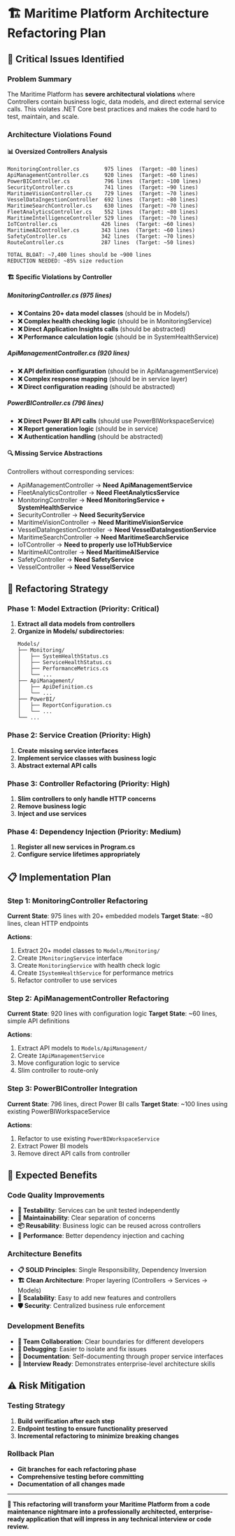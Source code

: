 # 🏗️ Maritime Platform Architecture Refactoring Plan

## 🚨 **Critical Issues Identified**

### **Problem Summary**
The Maritime Platform has **severe architectural violations** where Controllers contain business logic, data models, and direct external service calls. This violates .NET Core best practices and makes the code hard to test, maintain, and scale.

### **Architecture Violations Found**

#### 📊 **Oversized Controllers Analysis**
```
MonitoringController.cs        975 lines  (Target: ~80 lines)
ApiManagementController.cs     920 lines  (Target: ~60 lines)
PowerBIController.cs           796 lines  (Target: ~100 lines)
SecurityController.cs          741 lines  (Target: ~90 lines)
MaritimeVisionController.cs    729 lines  (Target: ~70 lines)
VesselDataIngestionController  692 lines  (Target: ~80 lines)
MaritimeSearchController.cs    630 lines  (Target: ~70 lines)
FleetAnalyticsController.cs    552 lines  (Target: ~80 lines)
MaritimeIntelligenceController 529 lines  (Target: ~70 lines)
IoTController.cs              426 lines  (Target: ~60 lines)
MaritimeAIController.cs       343 lines  (Target: ~60 lines)
SafetyController.cs           342 lines  (Target: ~70 lines)
RouteController.cs            287 lines  (Target: ~50 lines)

TOTAL BLOAT: ~7,400 lines should be ~900 lines
REDUCTION NEEDED: ~85% size reduction
```

#### 🏗️ **Specific Violations by Controller**

##### **MonitoringController.cs (975 lines)**
- **❌ Contains 20+ data model classes** (should be in Models/)
- **❌ Complex health checking logic** (should be in MonitoringService)
- **❌ Direct Application Insights calls** (should be abstracted)
- **❌ Performance calculation logic** (should be in SystemHealthService)

##### **ApiManagementController.cs (920 lines)**
- **❌ API definition configuration** (should be in ApiManagementService)
- **❌ Complex response mapping** (should be in service layer)
- **❌ Direct configuration reading** (should be abstracted)

##### **PowerBIController.cs (796 lines)**
- **❌ Direct Power BI API calls** (should use PowerBIWorkspaceService)
- **❌ Report generation logic** (should be in service)
- **❌ Authentication handling** (should be abstracted)

#### 🔍 **Missing Service Abstractions**
Controllers without corresponding services:
- ApiManagementController → **Need ApiManagementService**
- FleetAnalyticsController → **Need FleetAnalyticsService**
- MonitoringController → **Need MonitoringService + SystemHealthService**
- SecurityController → **Need SecurityService**
- MaritimeVisionController → **Need MaritimeVisionService**
- VesselDataIngestionController → **Need VesselDataIngestionService**
- MaritimeSearchController → **Need MaritimeSearchService**
- IoTController → **Need to properly use IoTHubService**
- MaritimeAIController → **Need MaritimeAIService**
- SafetyController → **Need SafetyService**
- VesselController → **Need VesselService**

## 🎯 **Refactoring Strategy**

### **Phase 1: Model Extraction (Priority: Critical)**
1. **Extract all data models from controllers**
2. **Organize in Models/ subdirectories:**
   ```
   Models/
   ├── Monitoring/
   │   ├── SystemHealthStatus.cs
   │   ├── ServiceHealthStatus.cs
   │   ├── PerformanceMetrics.cs
   │   └── ...
   ├── ApiManagement/
   │   ├── ApiDefinition.cs
   │   └── ...
   ├── PowerBI/
   │   ├── ReportConfiguration.cs
   │   └── ...
   └── ...
   ```

### **Phase 2: Service Creation (Priority: High)**
1. **Create missing service interfaces**
2. **Implement service classes with business logic**
3. **Abstract external API calls**

### **Phase 3: Controller Refactoring (Priority: High)**
1. **Slim controllers to only handle HTTP concerns**
2. **Remove business logic**
3. **Inject and use services**

### **Phase 4: Dependency Injection (Priority: Medium)**
1. **Register all new services in Program.cs**
2. **Configure service lifetimes appropriately**

## 📋 **Implementation Plan**

### **Step 1: MonitoringController Refactoring**
**Current State**: 975 lines with 20+ embedded models
**Target State**: ~80 lines, clean HTTP endpoints

**Actions**:
1. Extract 20+ model classes to `Models/Monitoring/`
2. Create `IMonitoringService` interface
3. Create `MonitoringService` with health check logic
4. Create `ISystemHealthService` for performance metrics
5. Refactor controller to use services

### **Step 2: ApiManagementController Refactoring**
**Current State**: 920 lines with configuration logic
**Target State**: ~60 lines, simple API definitions

**Actions**:
1. Extract API models to `Models/ApiManagement/`
2. Create `IApiManagementService`
3. Move configuration logic to service
4. Slim controller to route-only

### **Step 3: PowerBIController Integration**
**Current State**: 796 lines, direct Power BI calls
**Target State**: ~100 lines using existing PowerBIWorkspaceService

**Actions**:
1. Refactor to use existing `PowerBIWorkspaceService`
2. Extract Power BI models
3. Remove direct API calls from controller

## 🎯 **Expected Benefits**

### **Code Quality Improvements**
- **🧪 Testability**: Services can be unit tested independently
- **🔧 Maintainability**: Clear separation of concerns
- **📦 Reusability**: Business logic can be reused across controllers
- **🚀 Performance**: Better dependency injection and caching

### **Architecture Benefits**
- **📋 SOLID Principles**: Single Responsibility, Dependency Inversion
- **🏗️ Clean Architecture**: Proper layering (Controllers → Services → Models)
- **🔄 Scalability**: Easy to add new features and controllers
- **🛡️ Security**: Centralized business rule enforcement

### **Development Benefits**
- **👥 Team Collaboration**: Clear boundaries for different developers
- **🐛 Debugging**: Easier to isolate and fix issues
- **📖 Documentation**: Self-documenting through proper service interfaces
- **🚀 Interview Ready**: Demonstrates enterprise-level architecture skills

## ⚠️ **Risk Mitigation**

### **Testing Strategy**
1. **Build verification after each step**
2. **Endpoint testing to ensure functionality preserved**
3. **Incremental refactoring to minimize breaking changes**

### **Rollback Plan**
- **Git branches for each refactoring phase**
- **Comprehensive testing before committing**
- **Documentation of all changes made**

---

**🎯 This refactoring will transform your Maritime Platform from a code maintenance nightmare into a professionally architected, enterprise-ready application that will impress in any technical interview or code review.**